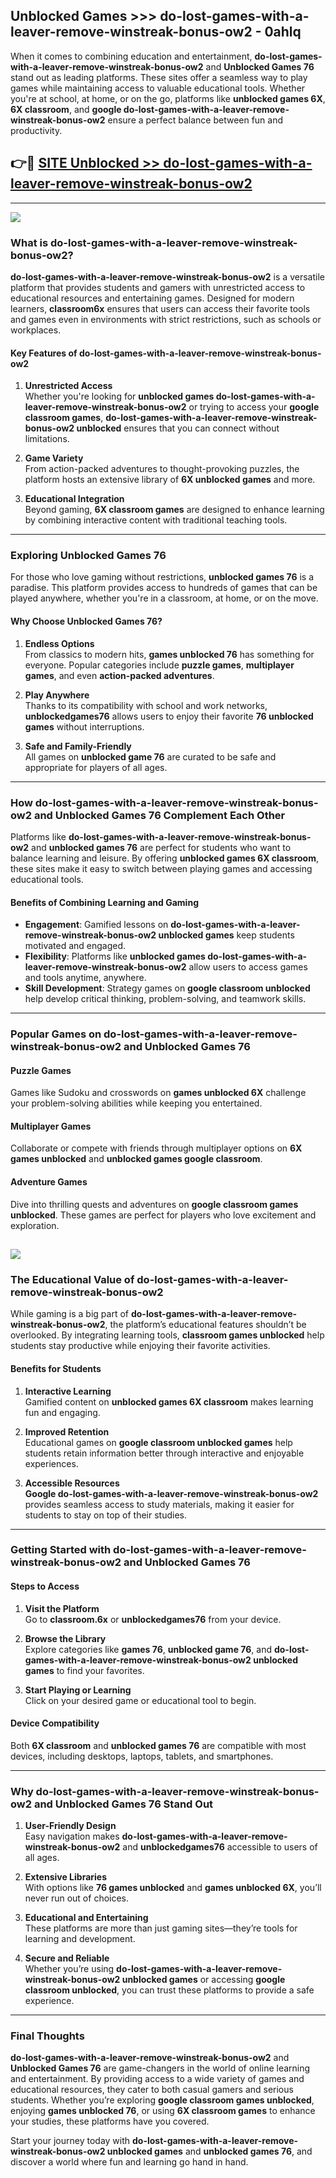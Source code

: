 ## Unblocked Games >>> do-lost-games-with-a-leaver-remove-winstreak-bonus-ow2 - 0ahlq 

When it comes to combining education and entertainment, **do-lost-games-with-a-leaver-remove-winstreak-bonus-ow2** and **Unblocked Games 76** stand out as leading platforms. These sites offer a seamless way to play games while maintaining access to valuable educational tools. Whether you're at school, at home, or on the go, platforms like **unblocked games 6X**, **6X classroom**, and **google do-lost-games-with-a-leaver-remove-winstreak-bonus-ow2** ensure a perfect balance between fun and productivity.
## 👉🔴 [SITE Unblocked >> do-lost-games-with-a-leaver-remove-winstreak-bonus-ow2](http://premium.freeplayer.one?title=do-lost-games-with-a-leaver-remove-winstreak-bonus-ow2&ref=22JU)
---
<a href="http://premium.freeplayer.one?title=do-lost-games-with-a-leaver-remove-winstreak-bonus-ow2&ref=22JU/"><img src="https://github.com/user-attachments/assets/438f12ca-57a4-47a3-8ead-c64da593a1e5"/></a>
### What is do-lost-games-with-a-leaver-remove-winstreak-bonus-ow2?  

**do-lost-games-with-a-leaver-remove-winstreak-bonus-ow2** is a versatile platform that provides students and gamers with unrestricted access to educational resources and entertaining games. Designed for modern learners, **classroom6x** ensures that users can access their favorite tools and games even in environments with strict restrictions, such as schools or workplaces.  

#### Key Features of do-lost-games-with-a-leaver-remove-winstreak-bonus-ow2  

1. **Unrestricted Access**  
   Whether you're looking for **unblocked games do-lost-games-with-a-leaver-remove-winstreak-bonus-ow2** or trying to access your **google classroom games**, **do-lost-games-with-a-leaver-remove-winstreak-bonus-ow2 unblocked** ensures that you can connect without limitations.  

2. **Game Variety**  
   From action-packed adventures to thought-provoking puzzles, the platform hosts an extensive library of **6X unblocked games** and more.  

3. **Educational Integration**  
   Beyond gaming, **6X classroom games** are designed to enhance learning by combining interactive content with traditional teaching tools.  



---

### Exploring Unblocked Games 76  

For those who love gaming without restrictions, **unblocked games 76** is a paradise. This platform provides access to hundreds of games that can be played anywhere, whether you're in a classroom, at home, or on the move.  

#### Why Choose Unblocked Games 76?  

1. **Endless Options**  
   From classics to modern hits, **games unblocked 76** has something for everyone. Popular categories include **puzzle games**, **multiplayer games**, and even **action-packed adventures**.  

2. **Play Anywhere**  
   Thanks to its compatibility with school and work networks, **unblockedgames76** allows users to enjoy their favorite **76 unblocked games** without interruptions.  

3. **Safe and Family-Friendly**  
   All games on **unblocked game 76** are curated to be safe and appropriate for players of all ages.  

---

### How do-lost-games-with-a-leaver-remove-winstreak-bonus-ow2 and Unblocked Games 76 Complement Each Other  

Platforms like **do-lost-games-with-a-leaver-remove-winstreak-bonus-ow2** and **unblocked games 76** are perfect for students who want to balance learning and leisure. By offering **unblocked games 6X classroom**, these sites make it easy to switch between playing games and accessing educational tools.  

#### Benefits of Combining Learning and Gaming  

- **Engagement**: Gamified lessons on **do-lost-games-with-a-leaver-remove-winstreak-bonus-ow2 unblocked games** keep students motivated and engaged.  
- **Flexibility**: Platforms like **unblocked games do-lost-games-with-a-leaver-remove-winstreak-bonus-ow2** allow users to access games and tools anytime, anywhere.  
- **Skill Development**: Strategy games on **google classroom unblocked** help develop critical thinking, problem-solving, and teamwork skills.  

---

### Popular Games on do-lost-games-with-a-leaver-remove-winstreak-bonus-ow2 and Unblocked Games 76  

#### Puzzle Games  

Games like Sudoku and crosswords on **games unblocked 6X** challenge your problem-solving abilities while keeping you entertained.  

#### Multiplayer Games  

Collaborate or compete with friends through multiplayer options on **6X games unblocked** and **unblocked games google classroom**.  

#### Adventure Games  

Dive into thrilling quests and adventures on **google classroom games unblocked**. These games are perfect for players who love excitement and exploration.  

<a href="http://download.freeplayer.one?title=do-lost-games-with-a-leaver-remove-winstreak-bonus-ow2&ref=23D/"><img src="https://github.com/user-attachments/assets/fe0c3e91-c8e1-489c-acf0-e2f614c12fb8"/></a>
---

### The Educational Value of do-lost-games-with-a-leaver-remove-winstreak-bonus-ow2  

While gaming is a big part of **do-lost-games-with-a-leaver-remove-winstreak-bonus-ow2**, the platform’s educational features shouldn’t be overlooked. By integrating learning tools, **classroom games unblocked** help students stay productive while enjoying their favorite activities.  

#### Benefits for Students  

1. **Interactive Learning**  
   Gamified content on **unblocked games 6X classroom** makes learning fun and engaging.  

2. **Improved Retention**  
   Educational games on **google classroom unblocked games** help students retain information better through interactive and enjoyable experiences.  

3. **Accessible Resources**  
   **Google do-lost-games-with-a-leaver-remove-winstreak-bonus-ow2** provides seamless access to study materials, making it easier for students to stay on top of their studies.  

---

### Getting Started with do-lost-games-with-a-leaver-remove-winstreak-bonus-ow2 and Unblocked Games 76  

#### Steps to Access  

1. **Visit the Platform**  
   Go to **classroom.6x** or **unblockedgames76** from your device.  

2. **Browse the Library**  
   Explore categories like **games 76**, **unblocked game 76**, and **do-lost-games-with-a-leaver-remove-winstreak-bonus-ow2 unblocked games** to find your favorites.  

3. **Start Playing or Learning**  
   Click on your desired game or educational tool to begin.  

#### Device Compatibility  

Both **6X classroom** and **unblocked games 76** are compatible with most devices, including desktops, laptops, tablets, and smartphones.  

---

### Why do-lost-games-with-a-leaver-remove-winstreak-bonus-ow2 and Unblocked Games 76 Stand Out  

1. **User-Friendly Design**  
   Easy navigation makes **do-lost-games-with-a-leaver-remove-winstreak-bonus-ow2** and **unblockedgames76** accessible to users of all ages.  

2. **Extensive Libraries**  
   With options like **76 games unblocked** and **games unblocked 6X**, you’ll never run out of choices.  

3. **Educational and Entertaining**  
   These platforms are more than just gaming sites—they’re tools for learning and development.  

4. **Secure and Reliable**  
   Whether you’re using **do-lost-games-with-a-leaver-remove-winstreak-bonus-ow2 unblocked games** or accessing **google classroom unblocked**, you can trust these platforms to provide a safe experience.  

---

### Final Thoughts  

**do-lost-games-with-a-leaver-remove-winstreak-bonus-ow2** and **Unblocked Games 76** are game-changers in the world of online learning and entertainment. By providing access to a wide variety of games and educational resources, they cater to both casual gamers and serious students. Whether you’re exploring **google classroom games unblocked**, enjoying **games unblocked 76**, or using **6X classroom games** to enhance your studies, these platforms have you covered.  

Start your journey today with **do-lost-games-with-a-leaver-remove-winstreak-bonus-ow2 unblocked games** and **unblocked games 76**, and discover a world where fun and learning go hand in hand.  